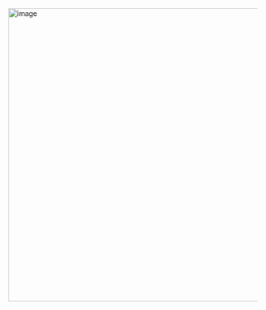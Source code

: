 <img width="555" height="592" alt="image" src="https://github.com/user-attachments/assets/b488bf5c-b1bb-4552-a7ae-f492eabf01f6" />
